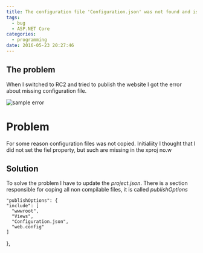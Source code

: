 ```yaml
---
title: The configuration file 'Configuration.json' was not found and is not optional.
tags: 
  - bug
  - ASP.NET Core
categories:
  - programming
date: 2016-05-23 20:27:46
---
```


## **The problem**

When I switched to RC2 and tried to publish the website I got the error about missing configuration file.

![sample error](http://blog.sasin.eu/content/images/2016/05/configuration-error-1.PNG)

# **Problem**

For some reason configuration files was not copied. Initialiity I thought that I did not set the fiel property, but such are missing in the xproj no.w 

## **Solution**

To solve the problem I have to update the _project.json_. There is a section responsible for coping all non compilable files, it is called _publishOptions_

    "publishOptions": {
    "include": [
      "wwwroot",
      "Views",
      "Configuration.json",
      "web.config"
    ]

},